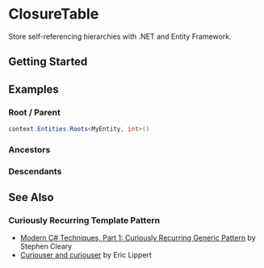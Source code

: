 # ClosureTable

Store self-referencing hierarchies with .NET and Entity Framework.

## Getting Started

## Examples

### Root / Parent

```csharp
context.Entities.Roots<MyEntity, int>()
```

### Ancestors

### Descendants

## See Also

### Curiously Recurring Template Pattern

- [Modern C# Techniques, Part 1: Curiously Recurring Generic Pattern](https://blog.stephencleary.com/2022/09/modern-csharp-techniques-1-curiously-recurring-generic-pattern.html) by Stephen Cleary
- [Curiouser and curiouser](https://ericlippert.com/2011/02/02/curiouser-and-curiouser/) by Eric Lippert
